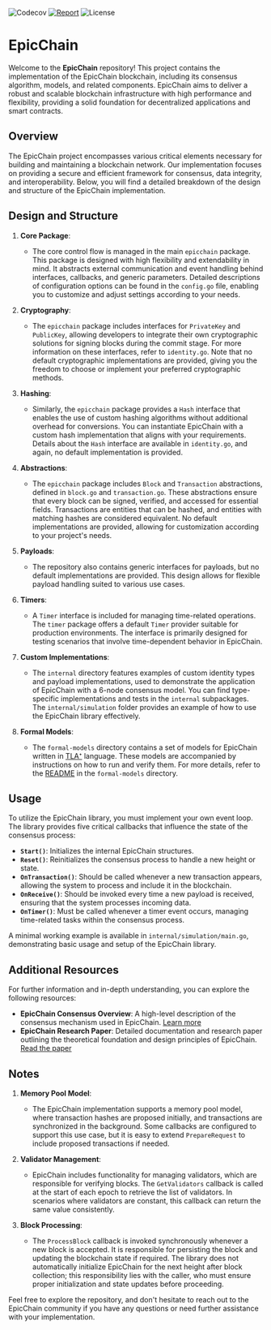 

![Codecov](https://img.shields.io/codecov/c/github/epicchainlabs/epicchain.svg)
[![Report](https://goreportcard.com/badge/github.com/epicchainlabs/epicchain)](https://goreportcard.com/report/github.com/epicchainlabs/epicchain)
![License](https://img.shields.io/github/license/epicchainlabs/epicchain.svg?style=popout)

# EpicChain

Welcome to the **EpicChain** repository! This project contains the implementation of the EpicChain blockchain, including its consensus algorithm, models, and related components. EpicChain aims to deliver a robust and scalable blockchain infrastructure with high performance and flexibility, providing a solid foundation for decentralized applications and smart contracts.

## Overview

The EpicChain project encompasses various critical elements necessary for building and maintaining a blockchain network. Our implementation focuses on providing a secure and efficient framework for consensus, data integrity, and interoperability. Below, you will find a detailed breakdown of the design and structure of the EpicChain implementation.

## Design and Structure

1. **Core Package**:
   - The core control flow is managed in the main `epicchain` package. This package is designed with high flexibility and extendability in mind. It abstracts external communication and event handling behind interfaces, callbacks, and generic parameters. Detailed descriptions of configuration options can be found in the `config.go` file, enabling you to customize and adjust settings according to your needs.

2. **Cryptography**:
   - The `epicchain` package includes interfaces for `PrivateKey` and `PublicKey`, allowing developers to integrate their own cryptographic solutions for signing blocks during the commit stage. For more information on these interfaces, refer to `identity.go`. Note that no default cryptographic implementations are provided, giving you the freedom to choose or implement your preferred cryptographic methods.

3. **Hashing**:
   - Similarly, the `epicchain` package provides a `Hash` interface that enables the use of custom hashing algorithms without additional overhead for conversions. You can instantiate EpicChain with a custom hash implementation that aligns with your requirements. Details about the `Hash` interface are available in `identity.go`, and again, no default implementation is provided.

4. **Abstractions**:
   - The `epicchain` package includes `Block` and `Transaction` abstractions, defined in `block.go` and `transaction.go`. These abstractions ensure that every block can be signed, verified, and accessed for essential fields. Transactions are entities that can be hashed, and entities with matching hashes are considered equivalent. No default implementations are provided, allowing for customization according to your project's needs.

5. **Payloads**:
   - The repository also contains generic interfaces for payloads, but no default implementations are provided. This design allows for flexible payload handling suited to various use cases.

6. **Timers**:
   - A `Timer` interface is included for managing time-related operations. The `timer` package offers a default `Timer` provider suitable for production environments. The interface is primarily designed for testing scenarios that involve time-dependent behavior in EpicChain.

7. **Custom Implementations**:
   - The `internal` directory features examples of custom identity types and payload implementations, used to demonstrate the application of EpicChain with a 6-node consensus model. You can find type-specific implementations and tests in the `internal` subpackages. The `internal/simulation` folder provides an example of how to use the EpicChain library effectively.

8. **Formal Models**:
   - The `formal-models` directory contains a set of models for EpicChain written in [TLA⁺](https://lamport.azurewebsites.net/tla/tla.html) language. These models are accompanied by instructions on how to run and verify them. For more details, refer to the [README](./formal-models/README.md) in the `formal-models` directory.

## Usage

To utilize the EpicChain library, you must implement your own event loop. The library provides five critical callbacks that influence the state of the consensus process:

- **`Start()`**: Initializes the internal EpicChain structures.
- **`Reset()`**: Reinitializes the consensus process to handle a new height or state.
- **`OnTransaction()`**: Should be called whenever a new transaction appears, allowing the system to process and include it in the blockchain.
- **`OnReceive()`**: Should be invoked every time a new payload is received, ensuring that the system processes incoming data.
- **`OnTimer()`**: Must be called whenever a timer event occurs, managing time-related tasks within the consensus process.

A minimal working example is available in `internal/simulation/main.go`, demonstrating basic usage and setup of the EpicChain library.

## Additional Resources

For further information and in-depth understanding, you can explore the following resources:

- **EpicChain Consensus Overview**: A high-level description of the consensus mechanism used in EpicChain. [Learn more](https://docs.epicchain.org/consensus)
- **EpicChain Research Paper**: Detailed documentation and research paper outlining the theoretical foundation and design principles of EpicChain. [Read the paper](https://github.com/EpicChainResearch/whitepaper)

## Notes

1. **Memory Pool Model**:
   - The EpicChain implementation supports a memory pool model, where transaction hashes are proposed initially, and transactions are synchronized in the background. Some callbacks are configured to support this use case, but it is easy to extend `PrepareRequest` to include proposed transactions if needed.

2. **Validator Management**:
   - EpicChain includes functionality for managing validators, which are responsible for verifying blocks. The `GetValidators` callback is called at the start of each epoch to retrieve the list of validators. In scenarios where validators are constant, this callback can return the same value consistently.

3. **Block Processing**:
   - The `ProcessBlock` callback is invoked synchronously whenever a new block is accepted. It is responsible for persisting the block and updating the blockchain state if required. The library does not automatically initialize EpicChain for the next height after block collection; this responsibility lies with the caller, who must ensure proper initialization and state updates before proceeding.

Feel free to explore the repository, and don't hesitate to reach out to the EpicChain community if you have any questions or need further assistance with your implementation.
